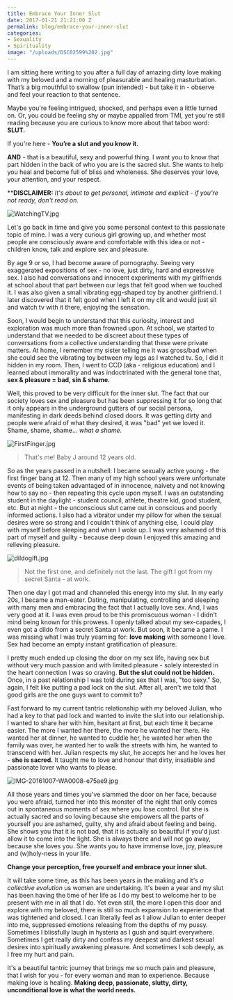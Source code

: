 ```yaml
---
title: Embrace Your Inner Slut
date: 2017-01-21 21:21:00 Z
permalink: blog/embrace-your-inner-slut
categories:
- Sexuality
- Spirituality
image: "/uploads/DSC02599%202.jpg"
---
```


I am sitting here writing to you after a full day of amazing dirty love making with my beloved and a morning of pleasurable and healing masturbation.  That’s a big mouthful to swallow (pun intended) - but take it in - observe and feel your reaction to that sentence.

Maybe you're feeling intrigued, shocked, and perhaps even a little turned on. Or, you could be feeling shy or maybe appalled from TMI, yet you're still reading because you are curious to know more about that taboo word: **SLUT.**

If you're here - **You’re a slut and you know it.**

**AND** - that is a beautiful, sexy and powerful thing.  I want you to know that part hidden in the back of who you are is the sacred slut.  She wants to help you heal and become full of bliss and wholeness. She deserves your love, your attention, and your respect.

\*\***DISCLAIMER:**  *It's about to get personal, intimate and explicit - if you're not ready, don't read on.*

![WatchingTV.jpg](/uploads/WatchingTV.jpg)

Let's go back in time and give you some personal context to this passionate topic of mine. I was a very curious girl growing up, and whether most people are consciously aware and comfortable with this idea or not - children know, talk and explore sex and pleasure.

By age 9 or so, I had become aware of pornography. Seeing very exaggerated expositions of sex - no love, just dirty, hard and expressive sex. I also had conversations and innocent experiments with my girlfriends at school about that part between our legs that felt good when we touched it. I was also given a small vibrating egg-shaped toy by another girlfriend. I later discovered that it felt good when I left it on my clit and would just sit and watch tv with it there, enjoying the sensation.

Soon, I would begin to understand that this curiosity, interest and exploration was much more than frowned upon. At school, we started to understand that we needed to be discreet about these types of conversations from a collective understanding that these were private matters. At home, I remember my sister telling me it was gross/bad when she could see the vibrating toy between my legs as I watched tv. So, I did it hidden in my room. Then, I went to CCD (aka - religious education) and I learned about immorality and was indoctrinated with the general tone that, **sex & pleasure = bad, sin & shame.**

Well, this proved to be very difficult for the inner slut. The fact that our society loves sex and pleasure but has been suppressing it for so long that it only appears in the underground gutters of our social persona, manifesting in dark deeds behind closed doors. It was getting dirty and people were afraid of what they desired, it was "bad" yet we loved it. Shame, shame, shame... *what a shame.*

![FirstFinger.jpg](/uploads/FirstFinger.jpg)

> That's me! Baby J around 12 years old.

So as the years passed in a nutshell: I became sexually active young - the first finger bang at 12. Then many of my high school years were unfortunate events of being taken advantaged of in innocence, naivety  and not knowing how to say no - then repeating this cycle upon myself. I was an outstanding student in the daylight - student council, athlete, theatre kid, good student, etc.  But at night - the unconscious slut came out in conscious and poorly informed actions. I also had a vibrator under my pillow for when the sexual desires were so strong and I couldn't think of anything else, I could play with myself before sleeping and when I woke up. I was very ashamed of this part of myself and guilty - because deep down I enjoyed this amazing and relieving pleasure.

![dildogift.jpg](/uploads/dildogift.jpg)

> Not the first one, and definitely not the last. The gift I got from my secret Santa - at work.

Then one day I got mad and channeled this energy into my slut. In my early 20s, I became a man-eater. Dating, manipulating, controlling and sleeping with many men and embracing the fact that I actually love sex. And, I was very good at it. I was even proud to be this promiscuous woman - I didn't mind being known for this prowess. I openly talked about my sex-capades, I even got a dildo from a secret Santa at work. But soon, it became a game. I was missing what I was truly yearning for: **love making** with someone I love. Sex had become an empty instant gratification of pleasure.

I pretty much ended up closing the door on my sex life, having sex but without very much passion and with limited pleasure - solely interested in the heart connection I was so craving. **But the slut could not be hidden.** Once, in a past relationship I was told during sex that I was, "too sexy." So, again, I felt like putting a pad lock on the slut. After all, aren't we told that good girls are the one guys want to commit to?

Fast forward to my current tantric relationship with my beloved Julian, who had a key to that pad lock and wanted to invite the slut into our relationship. I wanted to share her with him, hesitant at first, but each time it became easier. The more I wanted her there, the more he wanted her there. He wanted her at dinner, he wanted to cuddle her, he wanted her when the family was over, he wanted her to walk the streets with him, he wanted to transcend with her. Julian respects my slut, he accepts her and he loves her - **she is sacred.**   It taught me to love and honour that dirty, insatiable and passionate lover who wants to please.

![IMG-20161007-WA0008-e75ae9.jpg](/uploads/IMG-20161007-WA0008-e75ae9.jpg)

All those years and times you've slammed the door on her face, because you were afraid, turned her into this monster of the night that only comes out in spontaneous moments of sex where you lose control. But she is actually sacred and so loving because she empowers all the parts of yourself you are ashamed, guilty, shy and afraid about feeling and being. She shows you that it is not bad, that it is actually so beautiful if you'd just allow it to come into the light. She is always there and will not go away, because she loves you. She wants you to have immense love, joy, pleasure and (w)holy-ness in your life.

**Change your perception, free yourself and embrace your inner slut.**

It will take some time, as this has been years in the making and it's *a collective evolution* us women are undertaking. It's been a year and my slut has been having the time of her life as I do my best to welcome her to be present with me in all that I do. Yet even still, the more I open this door and explore with my beloved, there is still so much expansion to experience that was tightened and closed. I can literally feel as I allow Julian to enter deeper into me, suppressed emotions releasing from the depths of my pussy. Sometimes I blissfully laugh in hysteria as I gush and squirt everywhere. Sometimes I get really dirty and confess my deepest and darkest sexual desires into spiritually awakening pleasure. And sometimes I sob deeply, as I free my hurt and pain.

It's a beautiful tantric journey that brings me so much pain and pleasure, that I wish for you - for every woman and man to experience. Because making love is healing. **Making deep, passionate, slutty, dirty, unconditional love is what the world needs.**